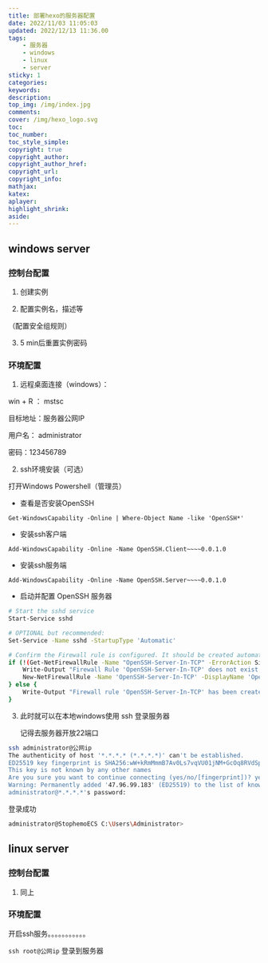 ```yaml
---
title: 部署hexo的服务器配置
date: 2022/11/03 11:05:03
updated: 2022/12/13 11:36.00
tags: 
    - 服务器 
    - windows 
    - linux 
    - server
sticky: 1
categories:     
keywords: 
description:
top_img: /img/index.jpg
comments:
cover: /img/hexo_logo.svg
toc:
toc_number:
toc_style_simple:
copyright: true
copyright_author:
copyright_author_href: 
copyright_url:
copyright_info:
mathjax:
katex:
aplayer:
highlight_shrink:
aside:
---
```


## windows server

### 控制台配置

1. 创建实例



2. 配置实例名，描述等

（配置安全组规则）



3. 5 min后重置实例密码



### 环境配置

1.  远程桌面连接（windows）： 

win + R ： mstsc 

目标地址：服务器公网IP

用户名： administrator

密码：123456789

2. ssh环境安装（可选）

打开Windows Powershell（管理员）

- 查看是否安装OpenSSH

```shell
Get-WindowsCapability -Online | Where-Object Name -like 'OpenSSH*'
```

- 安装ssh客户端

```shell
Add-WindowsCapability -Online -Name OpenSSH.Client~~~~0.0.1.0
```

- 安装ssh服务端

```shell
Add-WindowsCapability -Online -Name OpenSSH.Server~~~~0.0.1.0
```

- 启动并配置 OpenSSH 服务器

```sh
# Start the sshd service
Start-Service sshd

# OPTIONAL but recommended:
Set-Service -Name sshd -StartupType 'Automatic'

# Confirm the Firewall rule is configured. It should be created automatically by setup. Run the following to verify
if (!(Get-NetFirewallRule -Name "OpenSSH-Server-In-TCP" -ErrorAction SilentlyContinue | Select-Object Name, Enabled)) {
    Write-Output "Firewall Rule 'OpenSSH-Server-In-TCP' does not exist, creating it..."
    New-NetFirewallRule -Name 'OpenSSH-Server-In-TCP' -DisplayName 'OpenSSH Server (sshd)' -Enabled True -Direction Inbound -Protocol TCP -Action Allow -LocalPort 22
} else {
    Write-Output "Firewall rule 'OpenSSH-Server-In-TCP' has been created and exists."
}
```



3. 此时就可以在本地windows使用 ssh 登录服务器

   记得去服务器开放22端口

```sh
ssh administrator@公网ip
The authenticity of host '*.*.*.* (*.*.*.*)' can't be established.
ED25519 key fingerprint is SHA256:wW+kRmMmmB7Av0Ls7vqVU01jNM+GcOq8RVdSpdLUsdo.
This key is not known by any other names
Are you sure you want to continue connecting (yes/no/[fingerprint])? yes
Warning: Permanently added '47.96.99.183' (ED25519) to the list of known hosts.
administrator@*.*.*.*'s password:
```

登录成功

```sh
administrator@StophemoECS C:\Users\Administrator>
```

## linux server

### 控制台配置

1. 同上

### 环境配置

开启ssh服务。。。。。。。。。。。

`ssh root@公网ip` 登录到服务器



